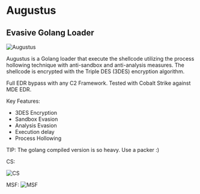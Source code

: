# Augustus
## Evasive Golang Loader



![Augustus](https://github.com/TunnelGRE/Augustus/assets/130594453/966b2764-5d3d-4afb-9dd8-efe96476dced)



Augustus is a Golang loader that execute the shellcode utilizing the process hollowing technique with anti-sandbox and anti-analysis measures. 
The shellcode is encrypted with the Triple DES (3DES) encryption algorithm.

Full EDR bypass with any C2 Framework. Tested with Cobalt Strike against MDE EDR.


Key Features:
- 3DES Encryption
- Sandbox Evasion
- Analysis Evasion
- Execution delay
- Process Hollowing


TIP: The golang compiled version is so heavy. Use a packer :)

CS:

![CS](https://github.com/TunnelGRE/Augustus/assets/130594453/1bd70e4d-2487-4526-bad0-7d764a395484)





MSF:
![MSF](https://github.com/TunnelGRE/Augustus/assets/130594453/8d3b24bb-224c-4efb-bcc5-819eae7beb6a)



